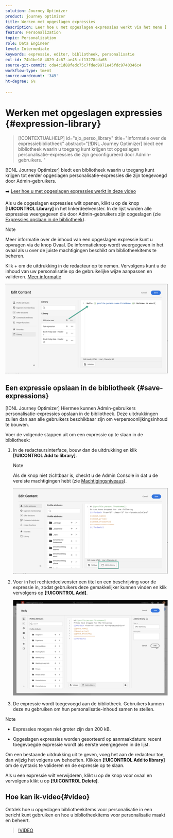 ```yaml
---
solution: Journey Optimizer
product: journey optimizer
title: Werken met opgeslagen expressies
description: Leer hoe u met opgeslagen expressies werkt via het menu [!DNL Journey Optimizer] bibliotheek.
feature: Personalization
topic: Personalization
role: Data Engineer
level: Intermediate
keywords: expressie, editor, bibliotheek, personalisatie
exl-id: 74b1be18-4829-4c67-ae45-cf13278cda65
source-git-commit: cda4c1d88fedc75c7fded9971e45fdc9740346c4
workflow-type: tm+mt
source-wordcount: '349'
ht-degree: 6%

---
```


# Werken met opgeslagen expressies {#expression-library}

>[!CONTEXTUALHELP]
>id="ajo_perso_library"
>title="Informatie over de expressiebibliotheek"
>abstract="[!DNL Journey Optimizer] biedt een bibliotheek waarin u toegang kunt krijgen tot opgeslagen personalisatie-expressies die zijn geconfigureerd door Admin-gebruikers. "

[!DNL Journey Optimizer] biedt een bibliotheek waarin u toegang kunt krijgen tot eerder opgeslagen personalisatie-expressies die zijn toegevoegd door Admin-gebruikers.

➡️ [Leer hoe u met opgeslagen expressies werkt in deze video](#video-preview)

Als u de opgeslagen expressies wilt openen, klikt u op de knop **[!UICONTROL Library]** in het linkerdeelvenster. In de lijst worden alle expressies weergegeven die door Admin-gebruikers zijn opgeslagen (zie [Expressies opslaan in de bibliotheek](#save-expressions)).

>[!NOTE]
>
>Meer informatie over de inhoud van een opgeslagen expressie kunt u opvragen via de knop Ovaal. De informatieknop wordt weergegeven in het ovaal als u over de juiste machtigingen beschikt om bibliotheekitems te beheren.

Klik + om de uitdrukking in de redacteur op te nemen. Vervolgens kunt u de inhoud van uw personalisatie op de gebruikelijke wijze aanpassen en valideren. [Meer informatie](../personalization/personalization-build-expressions.md)

![](assets/library-add.png)

## Een expressie opslaan in de bibliotheek {#save-expressions}

[!DNL Journey Optimizer] Hiermee kunnen Admin-gebruikers personalisatie-expressies opslaan in de bibliotheek. Deze uitdrukkingen zullen dan aan alle gebruikers beschikbaar zijn om verpersoonlijkingsinhoud te bouwen.

Voer de volgende stappen uit om een expressie op te slaan in de bibliotheek:

1. In de redacteursinterface, bouw dan de uitdrukking en klik **[!UICONTROL Add to library]**.

   >[!NOTE]
   >
   >Als de knop niet zichtbaar is, checkt u de Admin Console in dat u de vereiste machtigingen hebt (zie [Machtigingsniveaus](../administration/high-low-permissions.md)).

   ![](assets/library-save.png)

1. Voer in het rechterdeelvenster een titel en een beschrijving voor de expressie in, zodat gebruikers deze gemakkelijker kunnen vinden en klik vervolgens op **[!UICONTROL Add]**.

   ![](assets/add-expression.png)

1. De expressie wordt toegevoegd aan de bibliotheek. Gebruikers kunnen deze nu gebruiken om hun personalisatie-inhoud samen te stellen.


>[!NOTE]
>
>* Expressies mogen niet groter zijn dan 200 kB.
>
>* Opgeslagen expressies worden gesorteerd op aanmaakdatum: recent toegevoegde expressie wordt als eerste weergegeven in de lijst.



Om een bestaande uitdrukking uit te geven, voeg het aan de redacteur toe, dan wijzig het volgens uw behoeften. Klikken **[!UICONTROL Add to library]** om de syntaxis te valideren en de expressie op te slaan.

Als u een expressie wilt verwijderen, klikt u op de knop voor ovaal en vervolgens klikt u op **[!UICONTROL Delete]**.

## Hoe kan ik-video{#video}

Ontdek hoe u opgeslagen bibliotheekitems voor personalisatie in een bericht kunt gebruiken en hoe u bibliotheekitems voor personalisatie maakt en beheert.

>[!VIDEO](https://video.tv.adobe.com/v/340941?quality=12)

